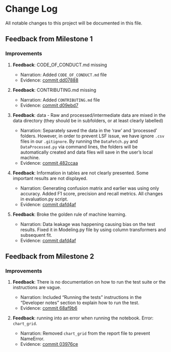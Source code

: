 # Change Log
All notable changes to this project will be documented in this file.
 
## Feedback from Milestone 1

### Improvements

1. **Feedback**: CODE_OF_CONDUCT.md missing
    - Narration: Added `CODE_OF_CONDUCT.md` file
    - Evidence: [commit dd07888](https://github.com/UBC-MDS/New_Businesses_Survival_Prediction/commit/dd07888a5403a956a70b9e96ea0fab8a97739f48)

2. **Feedback**: CONTRIBUTING.md missing
    - Narration: Added `CONTRIBUTING.md` file
    - Evidence: [commit d09ebd7](https://github.com/UBC-MDS/New_Businesses_Survival_Prediction/commit/d09ebd7539ea7769a731d875a63e614c4e9ff1b6)

3. **Feedback**: data - Raw and processed/intermediate data are mixed in the data directory (they should be in subfolders, or at least clearly labelled)
    - Narration: Separately saved the data in the ‘raw’ and ‘processed’ folders. However, in order to prevent LSF issue, we have ignore `.csv` files in our `.gitignore`. By running the `DataFetch.py` and `DataProcessed.py` via command lines, the folders will be automatically created and data files will save in the user’s local machine.
    - Evidence: [commit 482ccaa](https://github.com/UBC-MDS/New_Businesses_Survival_Prediction/commit/482ccaa4509eee4d17a6e0e0495b296ff3b8a394)
  
4.  **Feedback**: Information in tables are not clearly presented. Some important results are not displayed.
    - Narration: Generating confusion matrix and earlier was using only accuracy. Added F1 score, precision and recall metrics. All changes in evaluation.py script.
    - Evidence: [commit dafd4af](https://github.com/UBC-MDS/New_Businesses_Survival_Prediction/commit/dafd4afce08b42f1b46404e5288604fb488071a6)
      
5. **Feedback**: Broke the golden rule of machine learning.
    - Narration: Data leakage was happening causing bias on the test results. Fixed it in Modeling.py file by using column transformers and subsequent fit.
    - Evidence: [commit dafd4af](https://github.com/UBC-MDS/New_Businesses_Survival_Prediction/commit/dafd4afce08b42f1b46404e5288604fb488071a6)
 
## Feedback from Milestone 2

### Improvements

1. **Feedback**: There is no documentation on how to run the test suite or the instructions are vague.
    - Narration: Included “Running the tests” instructions in the “Developer notes” section to explain how to run the test.
    - Evidence: [commit 68af9b6](https://github.com/UBC-MDS/New_Businesses_Survival_Prediction/commit/68af9b67e5112bc4c96c1d3b8a3f60e2a53b017f)

2. **Feedback**: running into an error when running the notebook. Error: `chart_grid`.
    - Narration: Removed `chart_grid` from the report file to prevent NameError.
    - Evidence: [commit 03976ce](https://github.com/UBC-MDS/New_Businesses_Survival_Prediction/commit/03976cee5a790d480c5a9162275d60890114c11a)
